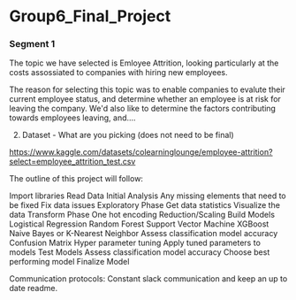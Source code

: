 # Group6_Final_Project

### Segment 1

The topic we have selected is Emloyee Attrition, looking particularly at the costs assossiated to companies with hiring new employees. 

The reason for selecting this topic was to enable companies to evalute their current employee status, and determine whether an employee is at risk for leaving the company. We'd also like to determine the factors contributing towards employees leaving, and.... 




2) Dataset - What are you picking (does not need to be final)

https://www.kaggle.com/datasets/colearninglounge/employee-attrition?select=employee_attrition_test.csv




The outline of this project will follow: 

Import libraries
Read Data
Initial Analysis
    Any missing elements that need to be fixed
    Fix data issues
Exploratory Phase
    Get data statistics 
    Visualize the data
Transform Phase
     One hot encoding
     Reduction/Scaling
Build Models
      Logistical Regression
      Random Forest
      Support Vector Machine
      XGBoost
      Naive Bayes or K-Nearest Neighbor
Assess classification model accuracy
       Confusion Matrix
Hyper parameter tuning
Apply tuned parameters to models
Test Models
   Assess classification model accuracy
   Choose best performing model
Finalize Model


Communication protocols: Constant slack communication and keep an up to date readme. 
